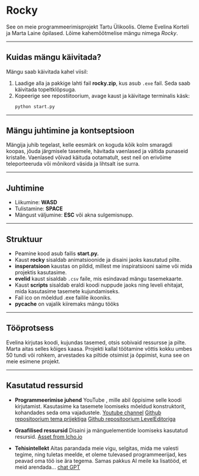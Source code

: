 # Rocky

See on meie programmeerimisprojekt Tartu Ülikoolis. Oleme Evelina Korteli ja Marta Laine õpilased. Lõime kahemõõtmelise mängu nimega *Rocky*.

---

## Kuidas mängu käivitada?
Mängu saab käivitada kahel viisil:
1. Laadige alla ja pakkige lahti fail **rocky.zip**, kus asub `.exe` fail. Seda saab käivitada topeltklõpsuga.
2. Kopeerige see repostiitoorium, avage kaust ja käivitage terminalis käsk:
   ```bash
   python start.py

---

## Mängu juhtimine ja kontseptsioon

Mängija juhib tegelast, kelle eesmärk on koguda kõik kolm smaragdi koopas, jõuda järgmisele tasemele, hävitada vaenlased ja vältida punaseid kristalle.
Vaenlased võivad käituda ootamatult, sest neil on erivõime teleporteeruda või mõnikord väsida ja lihtsalt ise surra.

---

## Juhtimine

- Liikumine: **WASD**
- Tulistamine: **SPACE**
- Mängust väljumine: **ESC** või akna sulgemisnupp.

---

## Struktuur

- Peamine kood asub failis **start.py.**
- Kaust **rocky** sisaldab animatsioonide ja disaini jaoks kasutatud pilte.
- **insperatsioon** kaustas on pildid, millest me inspiratsiooni saime või mida projektis kasutasime.
- **evelid** kaust sisaldab `.csv` faile, mis esindavad mängu tasemekaarte.
- Kaust **scripts** sisaldab eraldi koodi nuppude jaoks ning leveli ehitajat, mida kasutasime tasemete kujundamiseks.
- Fail ico on mõeldud .exe failile ikooniks.
- **pycache** on vajalik kiiremaks mängu tööks

---

## Tööprotsess
Evelina kirjutas koodi, kujundas tasemed, otsis sobivaid ressursse ja pilte.
Marta aitas selles kõiges kaasa.
Projekti kallal töötamine võttis kokku umbes 50 tundi või rohkem, arvestades ka piltide otsimist ja õppimist, kuna see on meie esimene projekt.

---

## Kasutatud ressursid
- **Programmeerimise juhend** YouTube , mille abil õppisime selle koodi kirjutamist. Kasutasime ka tasemete loomiseks mõeldud konstruktorit, kohandades seda oma vajadustele.
[Youtube channel](https://www.youtube.com/watch?v=DHgj5jhMJKg&t=1s)
[Github repositoorium tema prijektiga](https://github.com/russs123/Shooter)
[Github repositoorium LevelEditoriga](https://github.com/russs123/LevelEditor)


- **Graafilised ressursid** Disaini ja mänguelementide loomiseks kasutatud resursid.
[Asset from Icho.io](https://szadiart.itch.io/rocky-world-platformer-set)


- **Tehisintellekt** Aitas parandada meie vigu, selgitas, mida me valesti tegime, ning tuletas meelde, et oleme tulevased programmeerijad, kes peavad oma töö ise ära tegema. Samas pakkus AI meile ka lisatööd, et meid arendada...
[chat GPT](https://chatgpt.com/)
